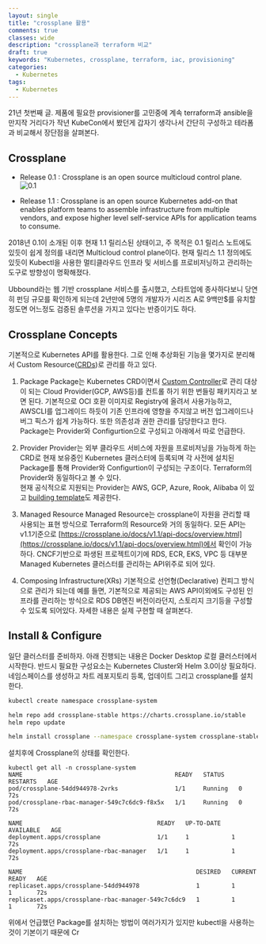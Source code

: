 ```yaml
---
layout: single
title: "crossplane 활용"
comments: true
classes: wide
description: "crossplane과 terraform 비교"
draft: true
keywords: "Kubernetes, crossplane, terraform, iac, provisioning"
categories:
  - Kubernetes
tags:
  - Kubernetes
---
```


21년 첫번째 글. 제품에 필요한 provisioner를 고민중에 계속 terraform과 ansible을 만지작 거리다가 작년 KubeCon에서 봤던게 갑자기 생각나서 간단히 구성하고 테라폼과 비교해서 장단점을 살펴본다.  

## Crossplane

- Release 0.1 : Crossplane is an open source multicloud control plane.  
  ![0.1](https://crossplane.io/docs/v0.1/media/arch.png)

- Release 1.1 : Crossplane is an open source Kubernetes add-on that enables platform teams to assemble infrastructure from multiple vendors, and expose higher level self-service APIs for application teams to consume.  

2018년 0.1이 소개된 이후 현재 1.1 릴리스된 상태이고, 주 목적은 0.1 릴리스 노트에도 있듯이 쉽게 정의를 내리면 Multicloud control plane이다. 현재 릴리스 1.1 정의에도 있듯이 Kubectl을 사용한 멀티클라우드 인프라 및 서비스를 프로비저닝하고 관리하는 도구로 방향성이 명확해졌다. 

Ubbound라는 웹 기반 crossplane 서비스를 출시했고, 스타트업에 종사하다보니 당연히 펀딩 규모를 확인하게 되는데 2년만에 5명의 개발자가 시리즈 A로 9백만$를 유치할 정도면 어느정도 검증된 솔루션을 가지고 있다는 반증이기도 하다.  

## Crossplane Concepts

기본적으로 Kubernetes API를 활용한다. 그로 인해 추상화된 기능을 몇가지로 분리해서 Custom Resource([CRDs](https://kubernetes.io/docs/concepts/extend-kubernetes/api-extension/custom-resources/))로 관리를 하고 있다.  

1. Package
  Package는 Kubernetes CRD이면서 [Custom Controller](https://kubernetes.io/docs/concepts/extend-kubernetes/api-extension/custom-resources/#custom-controllers)로 관리 대상이 되는 Cloud Provider(GCP, AWS등)를 컨트롤 하기 위한 번들링 패키지라고 보면 된다. 기본적으로 OCI 호환 이미지로 Registry에 올려서 사용가능하고, AWSCLI를 업그레이드 하듯이 기존 인프라에 영향을 주지않고 버전 업그레이드나 버그 픽스가 쉽게 가능하다. 또한 의존성과 권한 관리를 담당한다고 한다.  
  Package는 Provider와 Configurtion으로 구성되고 아래에서 따로 언급한다.  

2. Provider
  Provider는 외부 클라우드 서비스에 자원을 프로비저닝을 가능하게 하는 CRD로 현재 보유중인 Kubernetes 클러스터에 등록되며 각 사전에 설치된 Package를 통해 Provider와 Configurtion이 구성되는 구조이다. Terraform의 Provider와 동일하다고 볼 수 있다.  
  현재 공식적으로 지원되는 Provider는 AWS, GCP, Azure, Rook, Alibaba 이 있고 [building template](https://github.com/crossplane/provider-template)도 제공한다.

3. Managed Resource
  Managed Resource는 crossplane이 자원을 관리할 때 사용되는 표현 방식으로 Terraform의 Resource와 거의 동일하다. 모든 API는 v1.1기준으로 [https://crossplane.io/docs/v1.1/api-docs/overview.html](https://crossplane.io/docs/v1.1/api-docs/overview.html)에서 확인이 가능하다. CNCF기반으로 파생된 프로젝트이기에 RDS, ECR, EKS, VPC 등 대부분 Managed Kubernetes 클러스터를 관리하는 API위주로 되어 있다.

4. Composing Infrastructure(XRs)
  기본적으로 선언형(Declarative) 컨피그 방식으로 관리가 되는데 예를 들면, 기본적으로 제공되는 AWS API이외에도 구성된 인프라를 관리하는 방식으로 RDS DB엔진 버전이라던지, 스토리지 크기등을 구성할 수 있도록 되어있다. 자세한 내용은 실제 구현할 때 살펴본다.

## Install & Configure

일단 클러스터를 준비하자. 아래 진행되는 내용은 Docker Desktop 로컬 클러스터에서 시작한다. 반드시 필요한 구성요소는 Kubernetes Cluster와 Helm 3.0이상 필요하다. 네임스페이스를 생성하고 차트 레포지토리 등록, 업데이트 그리고 crossplane를 설치한다. 

```sh
kubectl create namespace crossplane-system

helm repo add crossplane-stable https://charts.crossplane.io/stable
helm repo update

helm install crossplane --namespace crossplane-system crossplane-stable/crossplane
```

설치후에 Crossplane의 상태를 확인한다.  

```
kubectl get all -n crossplane-system
NAME                                           READY   STATUS    RESTARTS   AGE
pod/crossplane-54dd944978-2vrks                1/1     Running   0          72s
pod/crossplane-rbac-manager-549c7c6dc9-f8x5x   1/1     Running   0          72s

NAME                                      READY   UP-TO-DATE   AVAILABLE   AGE
deployment.apps/crossplane                1/1     1            1           72s
deployment.apps/crossplane-rbac-manager   1/1     1            1           72s

NAME                                                 DESIRED   CURRENT   READY   AGE
replicaset.apps/crossplane-54dd944978                1         1         1       72s
replicaset.apps/crossplane-rbac-manager-549c7c6dc9   1         1         1       72s
```

위에서 언급했던 Package를 설치하는 방법이 여러가지가 있지만 kubectl을 사용하는 것이 기본이기 때문에 Cr